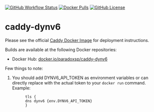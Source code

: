 [![GitHub Workflow Status](https://img.shields.io/github/workflow/status/yourusername/caddy-dynv6/Docker%20Build%20and%20Publish?label=build&logo=github)](https://github.com/yourusername/caddy-dynv6/actions)
[![Docker Pulls](https://img.shields.io/docker/pulls/paradoxsp/caddy-dynv6?logo=docker)](https://hub.docker.com/r/paradoxsp/caddy-dynv6)
[![GitHub License](https://img.shields.io/github/license/yourusername/caddy-dynv6)](https://github.com/yourusername/caddy-dynv6/blob/main/LICENSE)

# caddy-dynv6

Please see the official [Caddy Docker Image](https://hub.docker.com/_/caddy) for deployment instructions.

Builds are available at the following Docker repositories:

* Docker Hub: [docker.io/paradoxsp/caddy-dynv6](https://hub.docker.com/r/paradoxsp/caddy-dynv6)

Few things to note: 

1. You should add DYNV6_API_TOKEN as environment variables or can directly replace with the actual token to your `docker run` command. Example:

      ```
            tls {
            dns dynv6 {env.DYNV6_API_TOKEN}
            }
      ```

[dockerhub-image]: https://img.shields.io/docker/pulls/paradoxsp/caddy-dynv6?label=DockerHub%20Pulls&style=for-the-badge
[dockerhub-url]: https://hub.docker.com/r/paradoxsp/caddy-dynv6
